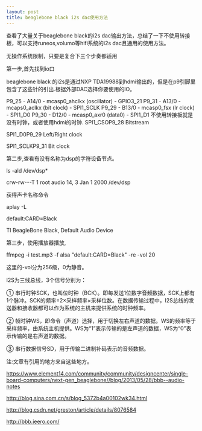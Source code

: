 ```yaml
---
layout: post
title: beaglebone black i2s dac使用方法
---
```








查看了大量关于beaglebone black的i2s dac输出方法，总结了一下不使用转接板，可以支持runeos,volumo等hifi系统的i2s dac且通用的使用方法。





无操作系统限制，只要是复合下三个步奏都适用





第一步,首先找到io口

beaglebone black 的i2s是通过NXP TDA19988到hdmi输出的，但是在p9引脚里包含了这些针的引出.根据外部DAC选择你要使用的IO。







P9_25 - A14/0 - mcasp0_ahclkx (oscillator) - GPIO3_21
P9_31 - A13/0 - mcaps0_aclkx (bit clock) - SPI1_SCLK
P9_29 - B13/0 - mcasp0_fsx (lr clock) - SPI1_D0
P9_30 - D12/0 - mcasp0_axr0 (data0) - SPI1_D1
不使用转接板就是没有时钟，或者使用hdmi的时钟.
SPI1_CSOP9_28               Bitstream

SPI1_D0P9_29               Left/Right clock

SPI1_SCLKP9_31               Bit clock


第二步,查看有没有名称为dsp的字符设备节点。


ls -ald /dev/dsp*

crw-rw---T 1 root audio 14, 3 Jan  1  2000 /dev/dsp

获得声卡名称命令

aplay -L



default:CARD=Black

TI BeagleBone Black,
Default Audio Device

 

 

第三步，使用播放器播放,

ffmpeg -i test.mp3  -f alsa "default:CARD=Black" -re -vol 20 

这里的-vol分为256级，0为静音。

 



I2S为三线总线，3个信号分别为：

① 串行时钟SCK，也叫位时钟（BCK）。即每发送1位数字音频数据，SCK上都有1个脉冲。SCK的频率=2×采样频率×采样位数。在数据传输过程中，I2S总线的发送器和接收器都可以作为系统的主机来提供系统的时钟频率。

② 帧时钟WS，即命令（声道）选择，用于切换左右声道的数据。WS的频率等于采样频率，由系统主机提供。WS为“1”表示传输的是左声道的数据，WS为“0”表示传输的是右声道的数据。

③ 串行数据信号SD，用于传输二进制补码表示的音频数据。


注:文章有引用的地方来自这些地方。

https://www.element14.com/community/community/designcenter/single-board-computers/next-gen_beaglebone//blog/2013/05/28/bbb--audio-notes

http://blog.sina.com.cn/s/blog_5372b4a00102wk34.html

http://blog.csdn.net/greston/article/details/8076584

http://bbb.ieero.com/

